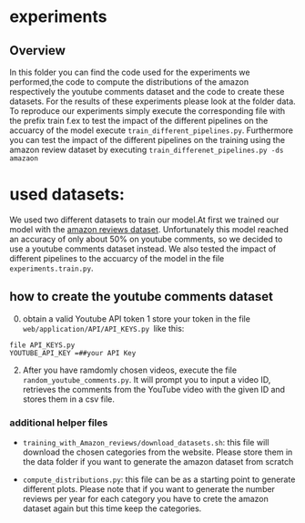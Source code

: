# experiments

## Overview 
In this folder you can find the code used for the experiments we performed,the code to compute the distributions of the amazon  respectively the youtube comments dataset and the code to create these datasets. For the results of these experiments please look at the folder data. To reproduce our experiments simply execute the corresponding file with the prefix train f.ex to test the impact of the different pipelines on the accuarcy of the model execute `train_different_pipelines.py`. Furthermore you can test the impact of the different pipelines on the training using the amazon review dataset by executing `train_differenet_pipelines.py -ds amazaon` 

 
# used datasets:
We used two different datasets to train our model.At first we trained our model with the [amazon reviews dataset](https://nijianmo.github.io/amazon/index.html). Unfortunately this model reached an accuracy of only about 50% on youtube comments, so we decided to use a youtube comments dataset instead.
We also tested the impact of different pipelines to the accuarcy of the model in the file `experiments.train.py`. 

## how to create the youtube comments dataset
0) obtain a valid Youtube API token
1 store your token in the file `web/application/API/API_KEYS.py `like this:
  ```
  file API_KEYS.py 
  YOUTUBE_API_KEY =##your API Key 
  ``` 
2) After you have ramdomly chosen videos, execute the file `random_youtube_comments.py`. 
   It will prompt you to input a video ID, retrieves the comments from the YouTube video with the given ID and stores them in a csv file.

### additional helper files
- `training_with_Amazon_reviews/download_datasets.sh`: this file will download the chosen categories from the website. Please store them in the data folder if you want to generate the amazon dataset from scratch

- `compute_distributions.py`: this file can be as a starting point to generate different plots. 
Please note that if you want to generate the number reviews per year for each category you have to crete the amazon dataset again but this time keep the categories.
